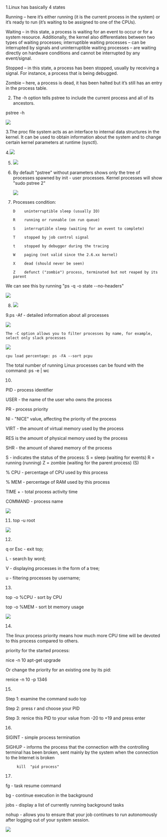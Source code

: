 1.Linux has basically 4 states

Running – here it’s either running (it is the current process in the system) or it’s ready to run (it’s waiting to be assigned to one of the CPUs).

Waiting – in this state, a process is waiting for an event to occur or for a system resource. Additionally, the kernel also differentiates between two types of waiting processes; interruptible waiting processes – can be interrupted by signals and uninterruptible waiting processes – are waiting directly on hardware conditions and cannot be interrupted by any event/signal.

Stopped – in this state, a process has been stopped, usually by receiving a signal. For instance, a process that is being debugged.

Zombie – here, a process is dead, it has been halted but it’s still has an entry in the process table.



2. The -h option tells pstree to include the current process and all of its ancestors.

pstree -h


<img src="screenshots/first.png">



3.The proc file system acts as an interface to internal data structures in the kernel. It can be used to obtain information about the system and to change certain kernel parameters at runtime (sysctl).




4.<img src="screenshots/second.png">




5. <img src="screenshots/third.png">



6. By default "pstree" without parameters shows only the tree of processes spawned by init - user processes. Kernel processes will show "sudo pstree 2" 



   <img src="screenshots/fourth.png">




7. Processes condition:

       D    uninterruptible sleep (usually IO)

       R    running or runnable (on run queue)

       S    interruptible sleep (waiting for an event to complete)

       T    stopped by job control signal

       t    stopped by debugger during the tracing

       W    paging (not valid since the 2.6.xx kernel)

       X    dead (should never be seen)

       Z    defunct ("zombie") process, terminated but not reaped by its parent

We can see this by running "ps -q <pid> -o state --no-headers"  



<img src="screenshots/fifth.png">



8.  <img src="screenshots/sixth.png">



9.ps -Af - detailed information about all processes 


 <img src="screenshots/seventh.png">



    The -C option allows you to filter processes by name, for example, select only slack processes 



 <img src="screenshots/eighth.png">



    cpu load percentage: ps -FA --sort pcpu

   The total number of running Linux processes can be found with the command:  ps -e | wc



10.


PID - process identifier 

USER - the name of the user who owns the process 

PR - process priority 

NI - "NICE" value, affecting the priority of the process 

VIRT - the amount of virtual memory used by the process 

RES is the amount of physical memory used by the process 

SHR - the amount of shared memory of the process 

S - indicates the status of the process: S = sleep (waiting for events) R = running (running) Z = zombie (waiting for the parent process) (S)

% CPU - percentage of CPU used by this process 

% MEM - percentage of RAM used by this process 

TIME + - total process activity time 


COMMAND - process name



  <img src="screenshots/ninth.png">



11. top -u root


 <img src="screenshots/tenth.png">




12. 

q or Esc - exit top;

L - search by word;

V - displaying processes in the form of a tree;

u - filtering processes by username;



13. 

top -o %CPU - sort by CPU

top -o %MEM - sort bt memory usage 


<img src="screenshots/eleventh.png">



14. 

The linux process priority means how much more CPU time will be devoted to this process compared to others.

priority for the started process:

nice -n 10 apt-get upgrade

Or change the priority for an existing one by its pid:

 renice -n 10 -p 1346


15. 

Step 1: examine the command sudo top

Step 2: press r and choose your PID

Step 3: renice this PID to your value from -20 to +19 and press enter


16. 

SIGINT - simple process termination

SIGHUP - informs the process that the connection with the controlling terminal has been broken, sent mainly by the system when the connection to the Internet is broken

         kill  "pid process"


17.

fg - task resume command

bg - continue execution in the background

jobs - display a list of currently running background tasks

nohup - allows you to ensure that your job continues to run autonomously after logging out of your system session.




<img src="screenshots/photo12.png">

